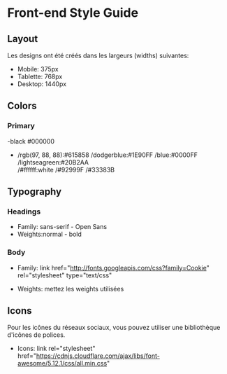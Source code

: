 # Front-end Style Guide

## Layout

Les designs ont été créés dans les largeurs (widths) suivantes:

- Mobile: 375px
- Tablette: 768px
- Desktop: 1440px

## Colors

### Primary
-black #000000

- /rgb(97, 88, 88):#615858    /dodgerblue:#1E90FF        /blue:#0000FF    /lightseagreen:#20B2AA     
  /#ffffff:white        /#92999F       /#33383B

## Typography

### Headings

- Family:   sans-serif   - Open Sans
- Weights:normal   -   bold

### Body

- Family:  link href="http://fonts.googleapis.com/css?family=Cookie" rel="stylesheet" type="text/css"

- Weights: mettez les weights utilisées

## Icons

Pour les icônes du réseaux sociaux, vous pouvez utiliser une bibliothèque d'icônes de polices.

- Icons:  link rel="stylesheet" href="https://cdnjs.cloudflare.com/ajax/libs/font-awesome/5.12.1/css/all.min.css" 